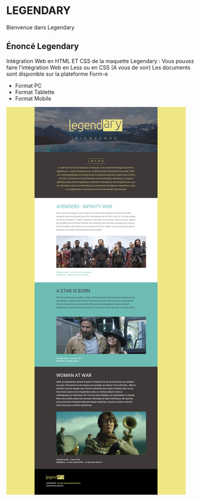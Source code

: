 # LEGENDARY
Bienvenue dans Legendary
## Énoncé Legendary  

Intégration Web en HTML ET CSS de la maquette Legendary :
Vous pouvez faire l'intégration Web en Less ou en CSS (A vous de voir)
Les documents sont disponible sur la plateforme Form-e

* Format PC
* Format Tablette
* Format Mobile  

![Legendary](profile/img/Legendary.jpg)&nbsp;&nbsp;
